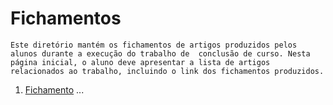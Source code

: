 # Fichamentos

`Este diretório mantém os fichamentos de artigos produzidos pelos alunos durante a execução do trabalho de  conclusão de curso. Nesta página inicial, o aluno deve apresentar a lista de artigos relacionados ao trabalho, incluindo o link dos fichamentos produzidos.`

1. [Fichamento]()
...
